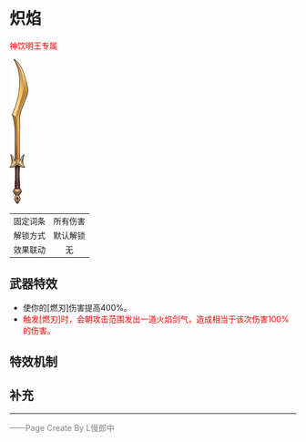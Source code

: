 # 炽焰
<font color=red>神饮明王专属</font>  

![炽焰](Texture2D_Sword/炽焰.png)

|||
|:----:|:----:|
|固定词条|所有伤害|
|解锁方式|默认解锁|
|效果联动|无|


## 武器特效
- 使你的[燃刃]伤害提高400%。
- <font color=red>触发[燃刃]时，会朝攻击范围发出一道火焰剑气，造成相当于该次伤害100%的伤害。</font>

## 特效机制

## 补充

---

<font color=grey>——Page Create By L慢郎中</font>
